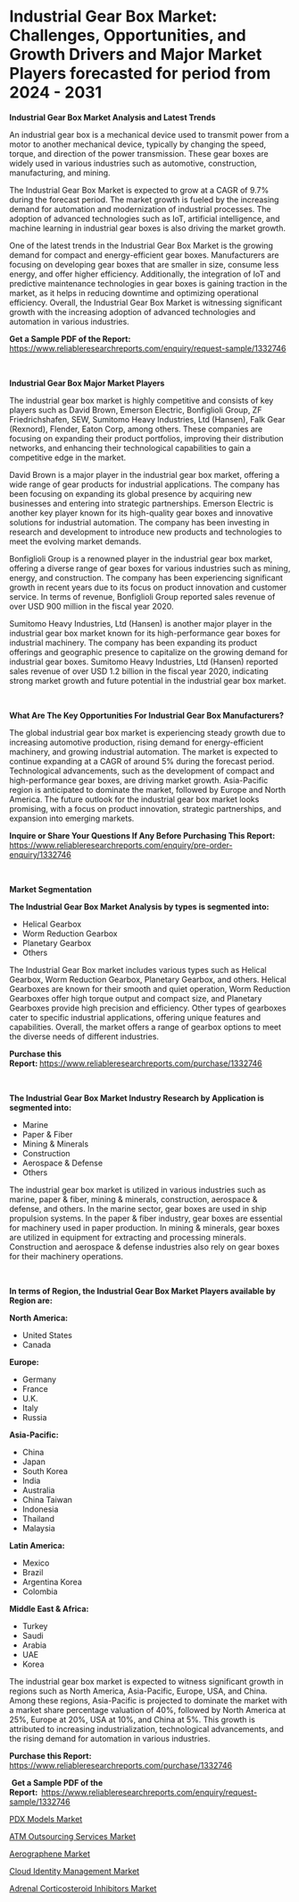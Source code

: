 <p><h1>Industrial Gear Box Market: Challenges, Opportunities, and Growth Drivers and Major Market Players forecasted for period from 2024 - 2031</h1></p><p><strong>Industrial Gear Box Market Analysis and Latest Trends</strong></p>
<p><p>An industrial gear box is a mechanical device used to transmit power from a motor to another mechanical device, typically by changing the speed, torque, and direction of the power transmission. These gear boxes are widely used in various industries such as automotive, construction, manufacturing, and mining.</p><p>The Industrial Gear Box Market is expected to grow at a CAGR of 9.7% during the forecast period. The market growth is fueled by the increasing demand for automation and modernization of industrial processes. The adoption of advanced technologies such as IoT, artificial intelligence, and machine learning in industrial gear boxes is also driving the market growth.</p><p>One of the latest trends in the Industrial Gear Box Market is the growing demand for compact and energy-efficient gear boxes. Manufacturers are focusing on developing gear boxes that are smaller in size, consume less energy, and offer higher efficiency. Additionally, the integration of IoT and predictive maintenance technologies in gear boxes is gaining traction in the market, as it helps in reducing downtime and optimizing operational efficiency. Overall, the Industrial Gear Box Market is witnessing significant growth with the increasing adoption of advanced technologies and automation in various industries.</p></p>
<p><strong>Get a Sample PDF of the Report:&nbsp;</strong> <a href="https://www.reliableresearchreports.com/enquiry/request-sample/1332746">https://www.reliableresearchreports.com/enquiry/request-sample/1332746</a></p>
<p>&nbsp;</p>
<p><strong>Industrial Gear Box Major Market Players</strong></p>
<p><p>The industrial gear box market is highly competitive and consists of key players such as David Brown, Emerson Electric, Bonfiglioli Group, ZF Friedrichshafen, SEW, Sumitomo Heavy Industries, Ltd (Hansen), Falk Gear (Rexnord), Flender, Eaton Corp, among others. These companies are focusing on expanding their product portfolios, improving their distribution networks, and enhancing their technological capabilities to gain a competitive edge in the market.</p><p>David Brown is a major player in the industrial gear box market, offering a wide range of gear products for industrial applications. The company has been focusing on expanding its global presence by acquiring new businesses and entering into strategic partnerships. Emerson Electric is another key player known for its high-quality gear boxes and innovative solutions for industrial automation. The company has been investing in research and development to introduce new products and technologies to meet the evolving market demands.</p><p>Bonfiglioli Group is a renowned player in the industrial gear box market, offering a diverse range of gear boxes for various industries such as mining, energy, and construction. The company has been experiencing significant growth in recent years due to its focus on product innovation and customer service. In terms of revenue, Bonfiglioli Group reported sales revenue of over USD 900 million in the fiscal year 2020.</p><p>Sumitomo Heavy Industries, Ltd (Hansen) is another major player in the industrial gear box market known for its high-performance gear boxes for industrial machinery. The company has been expanding its product offerings and geographic presence to capitalize on the growing demand for industrial gear boxes. Sumitomo Heavy Industries, Ltd (Hansen) reported sales revenue of over USD 1.2 billion in the fiscal year 2020, indicating strong market growth and future potential in the industrial gear box market.</p></p>
<p>&nbsp;</p>
<p><strong>What Are The Key Opportunities For Industrial Gear Box Manufacturers?</strong></p>
<p><p>The global industrial gear box market is experiencing steady growth due to increasing automotive production, rising demand for energy-efficient machinery, and growing industrial automation. The market is expected to continue expanding at a CAGR of around 5% during the forecast period. Technological advancements, such as the development of compact and high-performance gear boxes, are driving market growth. Asia-Pacific region is anticipated to dominate the market, followed by Europe and North America. The future outlook for the industrial gear box market looks promising, with a focus on product innovation, strategic partnerships, and expansion into emerging markets.</p></p>
<p><strong>Inquire or Share Your Questions If Any Before Purchasing This Report:</strong> <a href="https://www.reliableresearchreports.com/enquiry/pre-order-enquiry/1332746">https://www.reliableresearchreports.com/enquiry/pre-order-enquiry/1332746</a></p>
<p>&nbsp;</p>
<p><strong>Market Segmentation</strong></p>
<p><strong>The Industrial Gear Box Market Analysis by types is segmented into:</strong></p>
<p><ul><li>Helical Gearbox</li><li>Worm Reduction Gearbox</li><li>Planetary Gearbox</li><li>Others</li></ul></p>
<p><p>The Industrial Gear Box market includes various types such as Helical Gearbox, Worm Reduction Gearbox, Planetary Gearbox, and others. Helical Gearboxes are known for their smooth and quiet operation, Worm Reduction Gearboxes offer high torque output and compact size, and Planetary Gearboxes provide high precision and efficiency. Other types of gearboxes cater to specific industrial applications, offering unique features and capabilities. Overall, the market offers a range of gearbox options to meet the diverse needs of different industries.</p></p>
<p><strong>Purchase this Report:&nbsp;</strong><a href="https://www.reliableresearchreports.com/purchase/1332746">https://www.reliableresearchreports.com/purchase/1332746</a></p>
<p>&nbsp;</p>
<p><strong>The Industrial Gear Box Market Industry Research by Application is segmented into:</strong></p>
<p><ul><li>Marine</li><li>Paper & Fiber</li><li>Mining & Minerals</li><li>Construction</li><li>Aerospace & Defense</li><li>Others</li></ul></p>
<p><p>The industrial gear box market is utilized in various industries such as marine, paper & fiber, mining & minerals, construction, aerospace & defense, and others. In the marine sector, gear boxes are used in ship propulsion systems. In the paper & fiber industry, gear boxes are essential for machinery used in paper production. In mining & minerals, gear boxes are utilized in equipment for extracting and processing minerals. Construction and aerospace & defense industries also rely on gear boxes for their machinery operations.</p></p>
<p>&nbsp;</p>
<p><strong>In terms of Region, the Industrial Gear Box Market Players available by Region are:</strong></p>
<p>
    <p> <strong> North America: </strong>
        <ul>
            <li>United States</li>
            <li>Canada</li>
        </ul>
        </p> 
    <p> <strong> Europe: </strong>
        <ul>
            <li>Germany</li>
            <li>France</li>
            <li>U.K.</li>
            <li>Italy</li>
            <li>Russia</li>
        </ul>
        </p> 
    <p> <strong> Asia-Pacific: </strong>
        <ul>
            <li>China</li>
            <li>Japan</li>
            <li>South Korea</li>
            <li>India</li>
            <li>Australia</li>
            <li>China Taiwan</li>
            <li>Indonesia</li>
            <li>Thailand</li>
            <li>Malaysia</li>
        </ul>
        </p> 
    <p> <strong> Latin America: </strong>
        <ul>
            <li>Mexico</li>
            <li>Brazil</li>
            <li>Argentina Korea</li>
            <li>Colombia</li>
        </ul>
        </p> 
    <p> <strong> Middle East & Africa: </strong>
        <ul>
            <li>Turkey</li>
            <li>Saudi</li>
            <li>Arabia</li>
            <li>UAE</li>
            <li>Korea</li>
        </ul>
    </p>
    </p>
<p><p>The industrial gear box market is expected to witness significant growth in regions such as North America, Asia-Pacific, Europe, USA, and China. Among these regions, Asia-Pacific is projected to dominate the market with a market share percentage valuation of 40%, followed by North America at 25%, Europe at 20%, USA at 10%, and China at 5%. This growth is attributed to increasing industrialization, technological advancements, and the rising demand for automation in various industries.</p></p>
<p><strong>Purchase this Report: </strong><a href="https://www.reliableresearchreports.com/purchase/1332746">https://www.reliableresearchreports.com/purchase/1332746</a></p>
<p>&nbsp;<strong>Get a Sample PDF of the Report:&nbsp;&nbsp;</strong><a href="https://www.reliableresearchreports.com/enquiry/request-sample/1332746">https://www.reliableresearchreports.com/enquiry/request-sample/1332746</a></p>
<p><strong></strong></p>
<p><p><a href="https://medium.com/@christinaweber16/pdx-models-market-furnishes-information-on-market-share-market-trends-and-market-growth-2264f95eeaf5">PDX Models Market</a></p><p><a href="https://medium.com/p/1017879d1977/edit">ATM Outsourcing Services Market</a></p><p><a href="https://medium.com/@tammyjones1939/aerographene-market-size-market-outlook-and-market-forecast-2024-to-2031-10df4f261960">Aerographene Market</a></p><p><a href="https://medium.com/@beverlyfields2012/cloud-identity-management-market-exploring-market-share-market-trends-and-future-growth-0a4a2359ab7b">Cloud Identity Management Market</a></p><p><a href="https://medium.com/@christinaweber16/adrenal-corticosteroid-inhibitors-market-size-cagr-trends-2024-2030-be411211c44f">Adrenal Corticosteroid Inhibitors Market</a></p></p>
